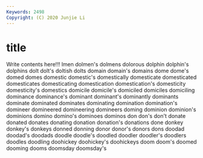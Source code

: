 ```yaml
---
Keywords: 2498
Copyright: (C) 2020 Junjie Li
---
```


# title

Write contents here!!!
lmen 
dolmen's 
dolmens 
dolorous 
dolphin 
dolphin's
dolphins 
dolt 
dolt's 
doltish 
dolts 
domain 
domain's 
domains 
dome 
dome's
domed 
domes 
domestic 
domestic's 
domestically 
domesticate 
domesticated 
domesticates 
domesticating 
domestication
domestication's 
domesticity 
domesticity's 
domestics 
domicile 
domicile's 
domiciled 
domiciles 
domiciling 
dominance
dominance's 
dominant 
dominant's 
dominantly 
dominants 
dominate 
dominated 
dominates 
dominating 
domination
domination's 
domineer 
domineered 
domineering 
domineers 
doming 
dominion 
dominion's 
dominions 
domino
domino's 
dominoes 
dominos 
don 
don's 
don't 
donate 
donated 
donates 
donating
donation 
donation's 
donations 
done 
donkey 
donkey's 
donkeys 
donned 
donning 
donor
donor's 
donors 
dons 
doodad 
doodad's 
doodads 
doodle 
doodle's 
doodled 
doodler
doodler's 
doodlers 
doodles 
doodling 
doohickey 
doohickey's 
doohickeys 
doom 
doom's 
doomed
dooming 
dooms 
doomsday 
doomsday's 
